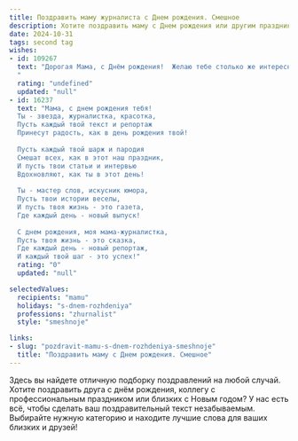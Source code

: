 ```yaml
---
title: Поздравить маму журналиста c Днем рождения. Смешное
description: Хотите поздравить маму c Днем рождения или другим праздником? Наш ИИ создаст незабываемое поздравление, а вы обязательно выделитесь среди других.  
date: 2024-10-31
tags: second tag
wishes:
- id: 109267
  text: "Дорогая Мама, с Днём рождения!  Желаю тебе столько же интересных историй в жизни, сколько ты написала за свою журналистскую карьеру! Пусть твой день будет полон ярких событий, а не только скучных  пресс-конференций,  и пусть все твои \"сенсации\" будут только приятными!  Будь здорова, весела и никогда не теряй чутья на  интересные новости (даже если это новости о внуках!).
  "
  rating: "undefined"
  updated: "null"
- id: 16237
  text: "Мама, с днем рождения тебя!
  Ты - звезда, журналистка, красотка,
  Пусть каждый твой текст и репортаж
  Принесут радость, как в день рождения твой!
  
  Пусть каждый твой шарж и пародия
  Смешат всех, как в этот наш праздник,
  И пусть твои статьи и интервью
  Вдохновляют, как ты в этот день!
  
  Ты - мастер слов, искусник юмора,
  Пусть твои истории веселы,
  И пусть твоя жизнь - это газета,
  Где каждый день - новый выпуск!
  
  С днем рождения, моя мама-журналистка,
  Пусть твоя жизнь - это сказка,
  Где каждый день - новый репортаж,
  И каждый твой шаг - это успех!"
  rating: "0"
  updated: "null"

selectedValues:
  recipients: "mamu"
  holidays: "s-dnem-rozhdeniya"
  professions: "zhurnalist"
  style: "smeshnoje"

links:
- slug: "pozdravit-mamu-s-dnem-rozhdeniya-smeshnoje"
  title: "Поздравить маму c Днем рождения. Смешное"
---
```


Здесь вы найдете отличную подборку поздравлений на любой случай. 
Хотите поздравить друга с днём рождения, коллегу с профессиональным праздником или близких с Новым годом? У нас есть всё, чтобы сделать ваш поздравительный текст незабываемым. Выбирайте нужную категорию и находите лучшие слова для ваших близких и друзей!
